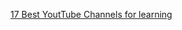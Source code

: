 
[17 Best YoutTube Channels for learning](http://techlog360.com/best-youtube-channels-learn-web-development/?utm_medium=email&utm_source=flipboard)
